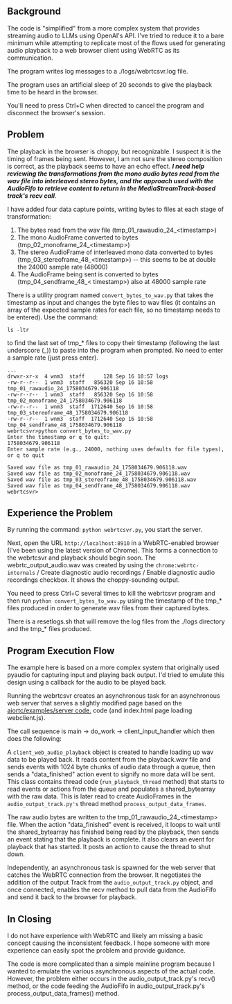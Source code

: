 ## Background ##  

The code is "simplified" from a more complex system that provides streaming audio to 
LLMs using OpenAI's API. I've tried to reduce it to a bare minimum while attempting 
to replicate most of the flows used for generating audio playback to a web browser 
client using WebRTC as its communication.  

The program writes log messages to a ./logs/webrtcsvr.log file.  

The program uses an artificial sleep of 20 seconds to give the playback time to be heard in the browser.  

You'll need to press Ctrl+C when directed to cancel the program and disconnect the browser's session.  

## Problem ##  
The playback in the browser is choppy, but recognizable. I suspect it is the timing of 
frames being sent. However, I am not sure the stereo composition is correct, as the 
playback seems to have an echo effect. ***I need help reviewing the 
transformations from the mono audio bytes read from the wav file into interleaved 
stereo bytes, and the approach used with the AudioFifo to retrieve content to return 
in the MediaStreamTrack-based track's recv call***.  

I have added four data capture points, writing bytes to files at each stage of 
transformation:  

1. The bytes read from the wav file (tmp_01_rawaudio_24_\<timestamp\>)
2. The mono AudioFrame converted to bytes (tmp_02_monoframe_24_\<timestamp\>)
3. The stereo AudioFrame of interleaved mono data converted to bytes (tmp_03_stereoframe_48_\<timestamp\>) -- this seems to be at double the 24000 sample rate (48000)
4. The AudioFrame being sent is converted to bytes (tmp_04_sendframe_48_\< timestamp\>) also at 48000 sample rate  

There is a utility program named `convert_bytes_to_wav.py` that takes the timestamp as 
input and changes the byte files to wav files (it contains an array of the expected 
sample rates for each file, so no timestamp needs to be entered). Use the command:  

```console
ls -ltr
```


to find the last set of tmp_* files to copy their timestamp (following the last underscore (_)) to paste 
into the program when prompted. No need to enter a sample rate (just press enter).  

```
...
drwxr-xr-x  4 wnm3  staff      128 Sep 16 10:57 logs
-rw-r--r--  1 wnm3  staff   856320 Sep 16 10:58 tmp_01_rawaudio_24_1758034679.906118
-rw-r--r--  1 wnm3  staff   856320 Sep 16 10:58 tmp_02_monoframe_24_1758034679.906118
-rw-r--r--  1 wnm3  staff  1712640 Sep 16 10:58 tmp_03_stereoframe_48_1758034679.906118
-rw-r--r--  1 wnm3  staff  1712640 Sep 16 10:58 tmp_04_sendframe_48_1758034679.906118
webrtcsvr>python convert_bytes_to_wav.py 
Enter the timestamp or q to quit: 
1758034679.906118
Enter sample rate (e.g., 24000, nothing uses defaults for file types), or q to quit

Saved wav file as tmp_01_rawaudio_24_1758034679.906118.wav
Saved wav file as tmp_02_monoframe_24_1758034679.906118.wav
Saved wav file as tmp_03_stereoframe_48_1758034679.906118.wav
Saved wav file as tmp_04_sendframe_48_1758034679.906118.wav
webrtcsvr>
```

## Experience the Problem ##

By running the command: `python webrtcsvr.py`, you start the server. 

Next, open the URL `http://localhost:8910` in a WebRTC-enabled browser (I've been using the 
latest version of Chrome). This forms a connection to the webrtcsvr and playback should 
begin soon. The webrtc_output_audio.wav was created by using the `chrome:webrtc-internals` 
/ Create diagnostic audio recordings / Enable diagnostic audio recordings checkbox. It 
shows the choppy-sounding output.  

You need to press Ctrl+C several times to kill the webrtcsvr program and then run 
`python convert_bytes_to_wav.py` using the timestamp of the tmp_* files produced 
in order to generate wav files from their captured bytes.

There is a resetlogs.sh that will remove the log files from the ./logs directory and 
the tmp_* files produced.

## Program Execution Flow ##

The example here is based on a more complex system that originally used pyaudio for 
capturing input and playing back output. I'd tried to emulate this design using a 
callback for the audio to be played back.  

Running the webrtcsvr creates an asynchronous task for an asynchronous web server that 
serves a slightly modified page based on the 
[aiortc/examples/server code.](https://github.com/aiortc/aiortc/tree/main/examples/server) 
code (and index.html page loading webclient.js).  

The call sequence is main -> do_work -> client_input_handler which then does the 
following:  

A `client_web_audio_playback` object is created to handle loading up wav data to be played 
back. It reads content from the playback.wav file and sends events with 1024 byte chunks 
of audio data through a queue, then sends a "data_finished" action event to signify no 
more data will be sent.  This class contains thread code (`run_playback_thread` method) 
that starts to read events or actions from the queue and populates a shared_bytearray 
with the raw data. This is later read to create AudioFrames in the 
`audio_output_track.py's`  thread method `process_output_data_frames`.  

The raw audio bytes are written to the tmp_01_rawaudio_24_\<timestamp\> file.  When the 
action "data_finished" event is received, it loops to wait until the shared_bytearray 
has finished being read by the playback, then sends an event stating that the playback is 
complete. It also clears an event for playback that has started. It posts an action to 
cause the thread to shut down.

Independently, an asynchronous task is spawned for the web server that catches the 
WebRTC connection from the browser. It negotiates the addition of the output Track 
from the `audio_output_track.py` object, and once connected, enables the recv method to pull 
data from the AudioFifo and send it back to the browser for playback.  

## In Closing ##

I do not have experience with WebRTC and likely am missing a basic concept causing the inconsistent feedback. I hope 
someone with more experience can easily spot the problem and provide guidance.  

The code is more complicated than a simple mainline program because I wanted to emulate the various asynchronous 
aspects of the actual code. However, the problem either occurs in the audio_output_track.py's recv() method, or the 
code feeding the AudioFifo in audio_output_track.py's process_output_data_frames() method.  

